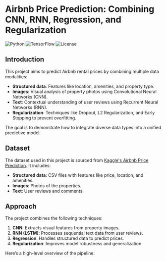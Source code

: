# Airbnb Price Prediction: Combining CNN, RNN, Regression, and Regularization

![Python](https://img.shields.io/badge/Python-3.8-blue)
![TensorFlow](https://img.shields.io/badge/TensorFlow-2.x-orange)
![License](https://img.shields.io/badge/License-MIT-green)

## Introduction
This project aims to predict Airbnb rental prices by combining multiple data modalities:
- **Structured data**: Features like location, amenities, and property type.
- **Images**: Visual analysis of property photos using Convolutional Neural Networks (CNN).
- **Text**: Contextual understanding of user reviews using Recurrent Neural Networks (RNN).
- **Regularization**: Techniques like Dropout, L2 Regularization, and Early Stopping to prevent overfitting.

The goal is to demonstrate how to integrate diverse data types into a unified predictive model.

## Dataset
The dataset used in this project is sourced from [Kaggle's Airbnb Price Prediction](https://www.kaggle.com/datasets). It includes:
- **Structured data**: CSV files with features like price, location, and amenities.
- **Images**: Photos of the properties.
- **Text**: User reviews and comments.

## Approach
The project combines the following techniques:
1. **CNN**: Extracts visual features from property images.
2. **RNN (LSTM)**: Processes sequential text data from user reviews.
3. **Regression**: Handles structured data to predict prices.
4. **Regularization**: Improves model robustness and generalization.

Here’s a high-level overview of the pipeline:
